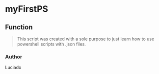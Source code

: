 # myFirstPS

## Function
> This script was created with a sole purpose to just learn how to use powershell scripts with .json files.

### Author
Luciado
